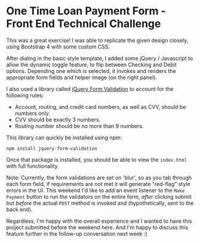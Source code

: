 # One Time Loan Payment Form - Front End Technical Challenge

This was a great exercise! I was able to replicate the given design closely, using Bootstrap 4 with some custom CSS.

After dialing in the basic style template, I added some jQuery / Javascript to allow the dynamic toggle feature, to flip between Checking and Debit options. Depending one which is selected, it invokes and renders the appropriate form fields and helper image (on the right panel).

I also used a library called [jQuery Form Validation](https://github.com/bnabriss/jquery-form-validation) to account for the following rules:
- Account, routing, and credit card numbers, as well as CVV, should be numbers only.
- CVV should be exactly 3 numbers.
- Routing number should be no more than 9 numbers.  

This library can quickly be installed using npm:
```
npm install jquery-form-validation
```

Once that package is installed, you should be able to view the `index.html` with full functionality.

Note: Currently, the form validations are set on 'blur', so as you tab through each form field, if requirements are not met it will generate "red-flag" style errors in the UI. This weekend I'd like to add an event listener to the `Make Payment` button to run the validators on the  entire form, *after* clicking submit but *before* the actual `POST` method is invoked and (hypothetically, sent to the back end).

Regardless, I'm happy with the overall experience and I wanted to have this project submitted before the weekend here. And I'm happy to discuss this feature further in the follow-up conversation next week :)
